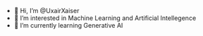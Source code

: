 - 👋 Hi, I’m @UxairXaiser
- 👀 I’m interested in Machine Learning and Artificial Intellegence
- 🌱 I’m currently learning Generative AI

<!---
UxairXaiser/UxairXaiser is a ✨ special ✨ repository because its `README.md` (this file) appears on your GitHub profile.
You can click the Preview link to take a look at your changes.
--->
